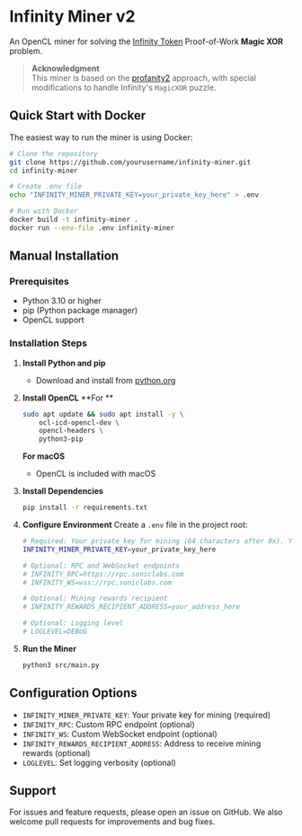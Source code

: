 # Infinity Miner v2

An OpenCL miner for solving the [Infinity Token](https://github.com/8finity-xyz/protocol) Proof-of-Work **Magic XOR** problem.  

> **Acknowledgment**  
> This miner is based on the [profanity2](https://github.com/1inch/profanity2) approach, with special modifications to handle Infinity's `MagicXOR` puzzle. 

## Quick Start with Docker

The easiest way to run the miner is using Docker:

```bash
# Clone the repository
git clone https://github.com/yourusername/infinity-miner.git
cd infinity-miner

# Create .env file
echo "INFINITY_MINER_PRIVATE_KEY=your_private_key_here" > .env

# Run with Docker
docker build -t infinity-miner .
docker run --env-file .env infinity-miner
```

## Manual Installation

### Prerequisites

- Python 3.10 or higher
- pip (Python package manager)
- OpenCL support

### Installation Steps

1. **Install Python and pip**
   - Download and install from [python.org](https://www.python.org/downloads/)

2. **Install OpenCL**
   **For ** 
   ```bash
   sudo apt update && sudo apt install -y \
       ocl-icd-opencl-dev \
       opencl-headers \
       python3-pip
   ```

   **For macOS**
   - OpenCL is included with macOS

3. **Install Dependencies**
   ```bash
   pip install -r requirements.txt
   ```

4. **Configure Environment**
   Create a `.env` file in the project root:
   ```bash
   # Required: Your private key for mining (64 characters after 0x). You need to have some Sonic (S) balance to start mining.
   INFINITY_MINER_PRIVATE_KEY=your_private_key_here

   # Optional: RPC and WebSocket endpoints
   # INFINITY_RPC=https://rpc.soniclabs.com
   # INFINITY_WS=wss://rpc.soniclabs.com

   # Optional: Mining rewards recipient
   # INFINITY_REWARDS_RECIPIENT_ADDRESS=your_address_here

   # Optional: Logging level 
   # LOGLEVEL=DEBUG
   ```

5. **Run the Miner**
   ```bash
   python3 src/main.py
   ```

## Configuration Options

- `INFINITY_MINER_PRIVATE_KEY`: Your private key for mining (required) 
- `INFINITY_RPC`: Custom RPC endpoint (optional)
- `INFINITY_WS`: Custom WebSocket endpoint (optional)
- `INFINITY_REWARDS_RECIPIENT_ADDRESS`: Address to receive mining rewards (optional)
- `LOGLEVEL`: Set logging verbosity (optional)

## Support

For issues and feature requests, please open an issue on GitHub. We also welcome pull requests for improvements and bug fixes. 
